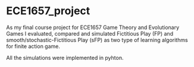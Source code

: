 # ECE1657_project

As my final course project for ECE1657 Game Theory and Evolutionary Games I evaluated, compared
and simulated Fictitious Play (FP) and smooth/stochastic-Fictitious Play (sFP) as two type of learning algorithms
for finite action game.

All the simulations were implemented in pyhton.
